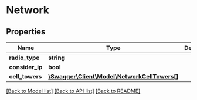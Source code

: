 # Network

## Properties
Name | Type | Description | Notes
------------ | ------------- | ------------- | -------------
**radio_type** | **string** |  | [optional] 
**consider_ip** | **bool** |  | [optional] 
**cell_towers** | [**\Swagger\Client\Model\NetworkCellTowers[]**](NetworkCellTowers.md) |  | [optional] 

[[Back to Model list]](../README.md#documentation-for-models) [[Back to API list]](../README.md#documentation-for-api-endpoints) [[Back to README]](../README.md)


